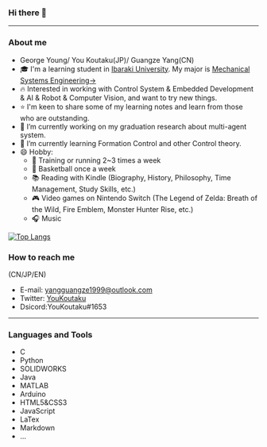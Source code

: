 ### Hi there 👋

---
### About me
-  George Young/ You Koutaku(JP)/ Guangze Yang(CN) 
- 🎓 I'm a learning student in [Ibaraki University](https://www.ibaraki.ac.jp/).  My major is [Mechanical Systems Engineering→](http://nyushi.eng.ibaraki.ac.jp/department_intro/#p001)
- 🔥 Interested in working with Control System & Embedded Development & AI & Robot & Computer Vision, and want to try new things. 
- ⭐ I'm keen to share some of my learning notes and learn from those who are outstanding.
- 🔭 I’m currently working on my graduation research about multi-agent system.
- 🌱 I’m currently learning Formation Control and other Control theory.
- 😄 Hobby: 
  - 💪 Training or running 2~3 times a week
  - 🏀 Basketball once a week
  - 📚 Reading with Kindle (Biography, History, Philosophy, Time Management, Study Skills, etc.)
  - 🎮 Video games on Nintendo Switch (The Legend of Zelda: Breath of the Wild, Fire Emblem, Monster Hunter Rise, etc.)
  - 🎧 Music

[![Top Langs](https://github-readme-stats.vercel.app/api/top-langs/?username=youkoutaku)](https://github.com/anuraghazra/github-readme-stats)

### How to reach me
(CN/JP/EN)
- E-mail: yangguangze1999@outlook.com
- Twitter: [YouKoutaku](https://mobile.twitter.com/You_Koutaku)
- Dsicord:YouKoutaku#1653
 
---
### Languages and Tools
- C
- Python
- SOLIDWORKS
- Java
- MATLAB
- Arduino
- HTML5&CSS3
- JavaScript
- LaTex 
- Markdown
- ...
